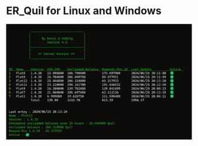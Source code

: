 # ER_Quil for Linux and Windows

![alt text](https://github.com/Gddrig/ER_Quil/blob/main/Capture2.JPG)
